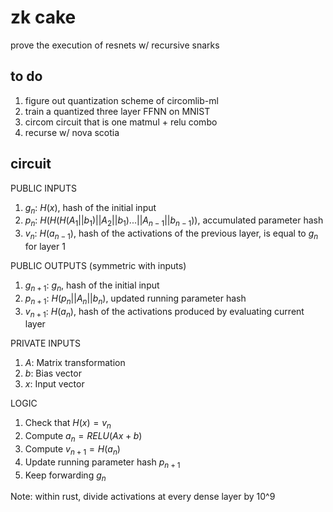 # zk cake

prove the execution of resnets w/ recursive snarks 

## to do 
1. figure out quantization scheme of circomlib-ml
1. train a quantized three layer FFNN on MNIST 
1. circom circuit that is one matmul + relu combo 
1. recurse w/ nova scotia 

## circuit 
PUBLIC INPUTS 
1. $g_n$: $H(x)$, hash of the initial input 
1. $p_n$: $H(H(H(A_1 || b_1) || A_2 || b_1) ... || A_{n - 1} || b_{n - 1}))$, accumulated parameter hash
1. $v_n$: $H(a_{n - 1})$, hash of the activations of the previous layer, is equal to $g_n$ for layer 1 

PUBLIC OUTPUTS (symmetric with inputs)
1. $g_{n + 1}$: $g_n$, hash of the initial input
1. $p_{n + 1}$: $H(p_n || A_n || b_n)$, updated running parameter hash 
1. $v_{n + 1}$: $H(a_n)$, hash of the activations produced by evaluating current layer

PRIVATE INPUTS 
1. $A$: Matrix transformation
1. $b$: Bias vector 
1. $x$: Input vector

LOGIC
1. Check that $H(x) = v_n$
1. Compute $a_n = RELU(Ax + b)$ 
1. Compute $v_{n + 1} = H(a_n)$
1. Update running parameter hash $p_{n + 1}$
1. Keep forwarding $g_n$

Note: within rust, divide activations at every dense layer by 10^9